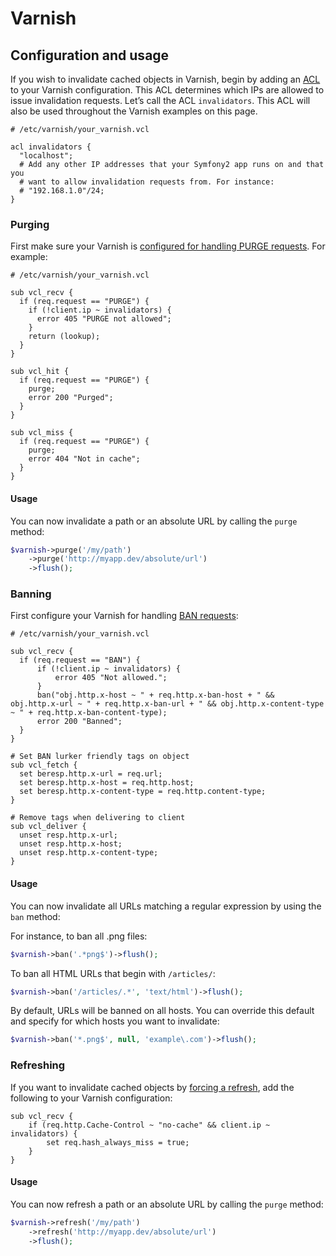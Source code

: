 Varnish
=======


Configuration and usage
-----------------------

If you wish to invalidate cached objects in Varnish, begin by adding an [ACL](https://www.varnish-cache.org/docs/3.0/tutorial/vcl.html#example-3-acls)
to your Varnish configuration. This ACL determines which IPs are allowed to
issue invalidation requests. Let’s call the ACL `invalidators`. This ACL will
also be used throughout the Varnish examples on this page.

```varnish
# /etc/varnish/your_varnish.vcl

acl invalidators {
  "localhost";
  # Add any other IP addresses that your Symfony2 app runs on and that you
  # want to allow invalidation requests from. For instance:
  # "192.168.1.0"/24;
}
```

### Purging

First make sure your Varnish is [configured for handling PURGE requests](https://www.varnish-cache.org/docs/3.0/tutorial/purging.html).
For example:

```varnish
# /etc/varnish/your_varnish.vcl

sub vcl_recv {
  if (req.request == "PURGE") {
    if (!client.ip ~ invalidators) {
      error 405 "PURGE not allowed";
    }
    return (lookup);
  }
}

sub vcl_hit {
  if (req.request == "PURGE") {
    purge;
    error 200 "Purged";
  }
}

sub vcl_miss {
  if (req.request == "PURGE") {
    purge;
    error 404 "Not in cache";
  }
}
```

#### Usage

You can now invalidate a path or an absolute URL by calling the `purge` method:

```php
$varnish->purge('/my/path')
    ->purge('http://myapp.dev/absolute/url')
    ->flush();
```

### Banning

First configure your Varnish for handling [BAN requests](https://www.varnish-software.com/static/book/Cache_invalidation.html):

```varnish
# /etc/varnish/your_varnish.vcl

sub vcl_recv {
  if (req.request == "BAN") {
      if (!client.ip ~ invalidators) {
          error 405 "Not allowed.";
      }
      ban("obj.http.x-host ~ " + req.http.x-ban-host + " && obj.http.x-url ~ " + req.http.x-ban-url + " && obj.http.x-content-type ~ " + req.http.x-ban-content-type);
      error 200 "Banned";
  }
}

# Set BAN lurker friendly tags on object
sub vcl_fetch {
  set beresp.http.x-url = req.url;
  set beresp.http.x-host = req.http.host;
  set beresp.http.x-content-type = req.http.content-type;
}

# Remove tags when delivering to client
sub vcl_deliver {
  unset resp.http.x-url;
  unset resp.http.x-host;
  unset resp.http.x-content-type;
}
```

#### Usage

You can now invalidate all URLs matching a regular expression by using the
`ban` method:

For instance, to ban all .png files:

```php
$varnish->ban('.*png$')->flush();
```

To ban all HTML URLs that begin with `/articles/`:

```php
$varnish->ban('/articles/.*', 'text/html')->flush();
```

By default, URLs will be banned on all hosts. You can override this default and
specify for which hosts you want to invalidate:

```php
$varnish->ban('*.png$', null, 'example\.com')->flush();
```

### Refreshing

If you want to invalidate cached objects by [forcing a refresh](https://www.varnish-cache.org/trac/wiki/VCLExampleEnableForceRefresh),
add the following to your Varnish configuration:

```varnish
sub vcl_recv {
    if (req.http.Cache-Control ~ "no-cache" && client.ip ~ invalidators) {
        set req.hash_always_miss = true;
    }
}
```

#### Usage

You can now refresh a path or an absolute URL by calling the `purge` method:

```php
$varnish->refresh('/my/path')
    ->refresh('http://myapp.dev/absolute/url')
    ->flush();
```